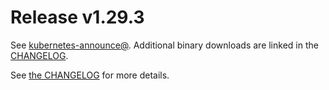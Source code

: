 # Release v1.29.3

See [kubernetes-announce@](https://groups.google.com/forum/#!forum/kubernetes-announce). Additional binary downloads are linked in the [CHANGELOG](https://github.com/kubernetes/kubernetes/blob/master/CHANGELOG/CHANGELOG-1.29.md).

See [the CHANGELOG](https://github.com/kubernetes/kubernetes/blob/master/CHANGELOG/CHANGELOG-1.29.md) for more details.



